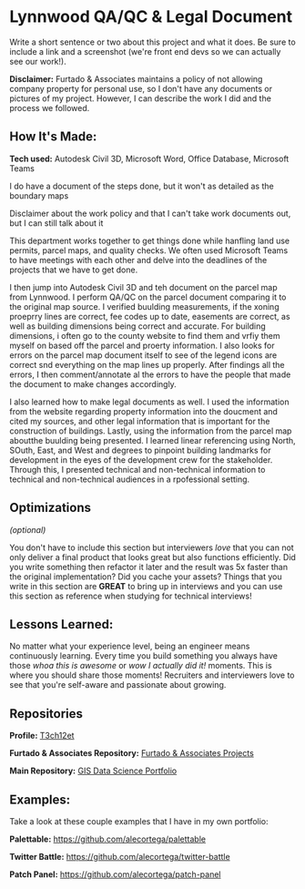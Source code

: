 # Lynnwood QA/QC & Legal Document
Write a short sentence or two about this project and what it does. Be sure to include a link and a screenshot (we're front end devs so we can actually see our work!).

**Disclaimer:** Furtado & Associates maintains a policy of not allowing company property for personal use, so I don't have any documents or pictures of my project. However, I can describe the work I did and the process we followed.

## How It's Made:

**Tech used:** Autodesk Civil 3D, Microsoft Word, Office Database, Microsoft Teams

I do have a document of the steps done, but it won't as detailed as the boundary maps

Disclaimer about the work policy and that I can't take work documents out, but I can still talk about it

This department works together to get things done while hanfling land use permits, parcel maps, and quality checks. We often used Microsoft Teams to have meetings with each other and delve into the deadlines of the projects that we have to get done.

I then jump into Autodesk Civil 3D and teh document on the parcel map from Lynnwood. I perform QA/QC on the parcel document comparing it to the original map source. I verified buulding measurements, if the xoning proeprry lines are correct, fee codes up to date, easements are correct, as well as building dimensions being correct and accurate. For building dimensions, i often go to the county website to find them and vrfiy them myself on based off the parcel and proerty information. I also looks for errors on the parcel map document itself to see of the legend icons are correct snd everything on the map lines up properly. After findings all the errors, I then comment/annotate al the errors to have the people that made the document to make changes accordingly. 

I also learned how to make legal documents as well. I used the information from the website regarding property information into the doucment and cited my sources, and other legal information that is important for the construction of buildings. Lastly, using the information from the parcel map aboutthe buulding being presented. I learned linear referencing using North, SOuth, East, and West and degrees to pinpoint building landmarks for development in the eyes of the development crew for the stakeholder. Through this, I presented technical and non-technical information to technical and non-technical audiences in a rpofessional setting.

## Optimizations
*(optional)*

You don't have to include this section but interviewers *love* that you can not only deliver a final product that looks great but also functions efficiently. Did you write something then refactor it later and the result was 5x faster than the original implementation? Did you cache your assets? Things that you write in this section are **GREAT** to bring up in interviews and you can use this section as reference when studying for technical interviews!

## Lessons Learned:

No matter what your experience level, being an engineer means continuously learning. Every time you build something you always have those *whoa this is awesome* or *wow I actually did it!* moments. This is where you should share those moments! Recruiters and interviewers love to see that you're self-aware and passionate about growing.

## Repositories
**Profile:** [T3ch12et](https://github.com/T3ch12et)

**Furtado & Associates Repository:** [Furtado & Associates Projects](https://github.com/T3ch12et/GIS-Data-Science-Portfolio/tree/main/Furtado-and-Associates-Projects)

**Main Repository:** [GIS Data Science Portfolio](https://github.com/T3ch12et/GIS-Data-Science-Portfolio)

## Examples:
Take a look at these couple examples that I have in my own portfolio:

**Palettable:** https://github.com/alecortega/palettable

**Twitter Battle:** https://github.com/alecortega/twitter-battle

**Patch Panel:** https://github.com/alecortega/patch-panel
